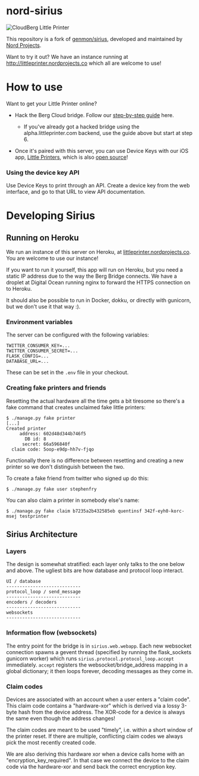 # nord-sirius 

![CloudBerg Little Printer](https://i.vimeocdn.com/video/222115839_1280x720.jpg)

This repository is a fork of [genmon/sirius](https://github.com/genmon/sirius), developed and maintained by [Nord Projects](https://nordprojects.co).

Want to try it out? We have an instance running at http://littleprinter.nordprojects.co which all are welcome to use!

# How to use

Want to get your Little Printer online?

- Hack the Berg Cloud bridge. Follow our [step-by-step guide](https://docs.google.com/document/d/1JT1f2ClVdAnjrnby92V9ONBnN05EFQGYpLG5ijl5KRI/edit?usp=sharing) here.
    - If you've already got a hacked bridge using the alpha.littleprinter.com
      backend, use the guide above but start at step 6.

- Once it's paired with this server, you can use Device Keys with our iOS app,
[Little Printers](https://itunes.apple.com/us/app/little-printers/id1393105914?ls=1&mt=8),
which is also [open source](https://github.com/nordprojects/littleprinters-ios-app)!

### Using the device key API

Use Device Keys to print through an API. Create a device key from the web
interface, and go to that URL to view API documentation.

# Developing Sirius

## Running on Heroku

We run an instance of this server on Heroku, at [littleprinter.nordprojects.co](https://littleprinter.nordprojects.co). You are welcome to use our instance!

If you want to run it yourself, this app will run on Heroku, but you need a
static IP address due to the way the Berg Bridge connects. We have a droplet 
at Digital Ocean running nginx to forward the HTTPS connection on to Heroku.

It should also be possible to run in Docker, dokku, or directly with gunicorn,
but we don't use it that way :).

### Environment variables

The server can be configured with the following variables:

```
TWITTER_CONSUMER_KEY=...
TWITTER_CONSUMER_SECRET=...
FLASK_CONFIG=...
DATABASE_URL=...
```

These can be set in the `.env` file in your checkout.

### Creating fake printers and friends

Resetting the actual hardware all the time gets a bit tiresome so
there's a fake command that creates unclaimed fake little printers:

```console
$ ./manage.py fake printer
[...]
Created printer
     address: 602d48d344b746f5
       DB id: 8
      secret: 66a596840f
  claim code: 5oop-e9dp-hh7v-fjqo
```

Functionally there is no difference between resetting and creating a new printer so we don't distinguish between the two.

To create a fake friend from twitter who signed up do this:

```console
$ ./manage.py fake user stephenfry
```

You can also claim a printer in somebody else's name:

```console
$ ./manage.py fake claim b7235a2b432585eb quentinsf 342f-eyh0-korc-msej testprinter
```

## Sirius Architecture

### Layers

The design is somewhat stratified: each layer only talks to the one
below and above. The ugliest bits are how database and protocol loop
interact.

```
UI / database
----------------------------
protocol_loop / send_message
----------------------------
encoders / decoders
----------------------------
websockets
----------------------------
```

### Information flow (websockets)

The entry point for the bridge is in `sirius.web.webapp`. Each new
websocket connection spawns a gevent thread (specified by running the
flask_sockets gunicorn worker) which runs
`sirius.protocol.protocol_loop.accept` immediately. `accept` registers
the websocket/bridge_address mapping in a global dictionary; it then
loops forever, decoding messages as they come in.


### Claim codes

Devices are associated with an account when a user enters a "claim
code". This claim code contains a "hardware-xor" which is derived via
a lossy 3-byte hash from the device address. The XOR-code for a device
is always the same even though the address changes!

The claim codes are meant to be used "timely", i.e. within a short
window of the printer reset. If there are multiple, conflicting claim
codes we always pick the most recently created code.

We are also deriving this hardware xor when a device calls home with
an "encryption_key_required". In that case we connect the device to
the claim code via the hardware-xor and send back the correct
encryption key.
